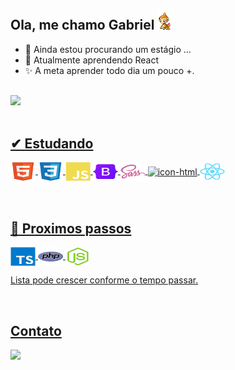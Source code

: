 ## Ola, me chamo Gabriel <img width="5%" src="https://raw.githubusercontent.com/PokeApi/sprites/master/sprites/pokemon/versions/generation-v/black-white/animated/390.gif" />


- 🔭 Ainda estou procurando um estágio ...
- 🌱 Atualmente aprendendo React 
- ✨ A meta aprender todo dia um pouco +.

##
<div>
<a href="https://github.com/gmm9">
  <img height="180em" src="https://github-readme-stats.vercel.app/api/top-langs/?username=gmm9&layout=compact&langs_count=7&theme=radical"/>
</div>



<div style="display:inline_block"><br>
<h2> ✔ Estudando</h2>
<img align="center" alt="icon-html" height="30" width="40" src="https://raw.githubusercontent.com/devicons/devicon/master/icons/html5/html5-original.svg">
<img align="center" alt="icon-html" height="30" width="40" src="https://raw.githubusercontent.com/devicons/devicon/master/icons/css3/css3-original.svg">
<img align="center" alt="icon-html" height="30" width="40" src="https://raw.githubusercontent.com/devicons/devicon/master/icons/javascript/javascript-plain.svg">
<img align="center" alt="icon-html" height="30" width="40" src="https://raw.githubusercontent.com/devicons/devicon/master/icons/bootstrap/bootstrap-original.svg">
<img align="center" alt="icon-html" height="30" width="40" src="https://raw.githubusercontent.com/devicons/devicon/master/icons/sass/sass-original.svg">
<img align="center" alt="icon-html" height="30" width="40" src="https://cdn.jsdelivr.net/gh/devicons/devicon/icons/mysql/mysql-plain.svg" />
  <img align="center" alt="icon-html" height="30" width="40" src="https://raw.githubusercontent.com/devicons/devicon/master/icons/react/react-original.svg">
</div>

<div style="display:inline_block"><br>


</div>

<div style="display:inline_block"><br>
<h2> 📓 Proximos passos</h2>
<img align="center" alt="icon-html" height="30" width="40" src="https://raw.githubusercontent.com/devicons/devicon/master/icons/typescript/typescript-original.svg">
<img align="center" alt="icon-html" height="30" width="40" src="https://raw.githubusercontent.com/devicons/devicon/master/icons/php/php-original.svg">
<img align="center" alt="icon-html" height="30" width="40" src="https://raw.githubusercontent.com/devicons/devicon/master/icons/nodejs/nodejs-original.svg">

<p>Lista pode crescer conforme o tempo passar.</p>
</div>

<div style="display:inline_block"><br>
<h2>Contato</h2>
<a href="https://www.linkedin.com/in/gmoura1/"><img src="https://img.shields.io/badge/LinkedIn-0077B5?style=for-the-badge&logo=linkedin&logoColor=white" target="_blank"/></a>
</div>
